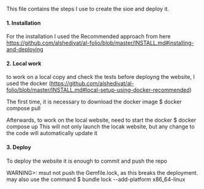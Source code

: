 This file contains the steps I use to create the sioe and deploy it.

#### 1. Installation
For the installation I used the Recommended approach from here https://github.com/alshedivat/al-folio/blob/master/INSTALL.md#installing-and-deploying

#### 2. Local work
to work on a local copy and check the tests before deployng the website, I used the docker (https://github.com/alshedivat/al-folio/blob/master/INSTALL.md#local-setup-using-docker-recommended)

The first time, it is necessary to download the docker image
$ docker compose pull

Afterwards, to work on the local website, need to start the docker
$ docker compose up
This will not only launch the locak website, but any change to the code will automatically update it

#### 3. Deploy
To deploy the website it is enough to commit and push the repo

WARNING>: msut not push the Gemfile.lock, as this breaks the deployment.
may also use the command
$ bundle lock --add-platform x86_64-linux


